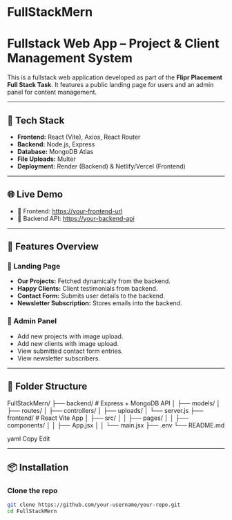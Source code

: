 # FullStackMern
# Fullstack Web App – Project & Client Management System

This is a fullstack web application developed as part of the **Flipr Placement Full Stack Task**. It features a public landing page for users and an admin panel for content management.

---

## 🚀 Tech Stack

- **Frontend:** React (Vite), Axios, React Router
- **Backend:** Node.js, Express
- **Database:** MongoDB Atlas
- **File Uploads:** Multer
- **Deployment:** Render (Backend) & Netlify/Vercel (Frontend)

---

## 🌐 Live Demo

- 🔗 Frontend: [https://your-frontend-url](https://your-frontend-url)
- 🔗 Backend API: [https://your-backend-api](https://your-backend-api)

---

## 📸 Features Overview

### 🔹 Landing Page
- **Our Projects:** Fetched dynamically from the backend.
- **Happy Clients:** Client testimonials from backend.
- **Contact Form:** Submits user details to the backend.
- **Newsletter Subscription:** Stores emails into the backend.

### 🔹 Admin Panel
- Add new projects with image upload.
- Add new clients with image upload.
- View submitted contact form entries.
- View newsletter subscribers.

---

## 📁 Folder Structure

FullStackMern/
├── backend/ # Express + MongoDB API
│ ├── models/
│ ├── routes/
│ ├── controllers/
│ ├── uploads/
│ └── server.js
├── frontend/ # React Vite App
│ ├── src/
│ │ ├── pages/
│ │ ├── components/
│ │ ├── App.jsx
│ │ └── main.jsx
├── .env
└── README.md

yaml
Copy
Edit

---

## 📦 Installation

### Clone the repo
```bash
git clone https://github.com/your-username/your-repo.git
cd FullStackMern